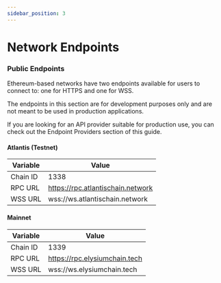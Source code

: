 ```yaml
---
sidebar_position: 3
---
```


# Network Endpoints

### Public Endpoints

Ethereum-based networks have two endpoints available for users to connect to: one for HTTPS and one for WSS.

The endpoints in this section are for development purposes only and are not meant to be used in production applications.

If you are looking for an API provider suitable for production use, you can check out the Endpoint Providers section of
this guide.

#### Atlantis (Testnet)

| Variable  | Value                             |
|-----------|-----------------------------------|
| Chain ID	 | 1338                              |
| RPC URL   | https://rpc.atlantischain.network | 
| WSS URL	  | wss://ws.atlantischain.network    | 

#### Mainnet

| Variable  | Value                         |
|-----------|-------------------------------|
| Chain ID	 | 1339                          |
| RPC URL   | https://rpc.elysiumchain.tech | 
| WSS URL	  | wss://ws.elysiumchain.tech    | 


